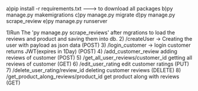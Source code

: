 a)pip install -r requirements.txt ---> to download all packages
b)py manage.py makemigrations
c)py manage.py migrate
d)py manage.py scrape_review
e)py manage.py runserver


1)Run The 'py manage.py scrape_reviews' after mgrations to load the reviews and product and saving them into db.
2) /createUser -> Creating the user with payload as json data (POST)
3) /login_customer -> login customer returns JWT(expires in 1Day) (POST)
4) /add_customer_review adding reviews of customer (POST)
5) /get_all_user_reviews/customer_id getting all reviews of customer (GET)
6) /edit_user_rating edit customer ratings (PUT)
7) /delete_user_rating/review_id deleting customer reviews (DELETE) 
8) /get_product_along_reviews/product_id get product along with reviews (GET)
